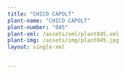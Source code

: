 ```yaml
---
title: "CHICO CAPOLT"
plant-name: "CHICO CAPOLT"
plant-number: "045"
plant-xml: /assets/xml/plant045.xml
plant-img: /assets/img/plant045.jpg
layout: single-xml


---
```

